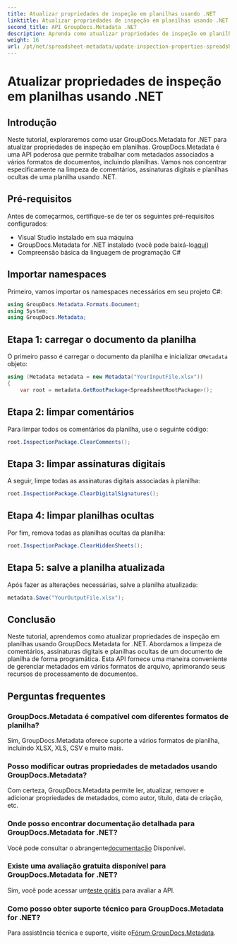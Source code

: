 ```yaml
---
title: Atualizar propriedades de inspeção em planilhas usando .NET
linktitle: Atualizar propriedades de inspeção em planilhas usando .NET
second_title: API GroupDocs.Metadata .NET
description: Aprenda como atualizar propriedades de inspeção em planilhas usando GroupDocs.Metadata for .NET. Gerencie comentários, assinaturas e planilhas ocultas com facilidade.
weight: 16
url: /pt/net/spreadsheet-metadata/update-inspection-properties-spreadsheets/
---
```


# Atualizar propriedades de inspeção em planilhas usando .NET

## Introdução
Neste tutorial, exploraremos como usar GroupDocs.Metadata for .NET para atualizar propriedades de inspeção em planilhas. GroupDocs.Metadata é uma API poderosa que permite trabalhar com metadados associados a vários formatos de documentos, incluindo planilhas. Vamos nos concentrar especificamente na limpeza de comentários, assinaturas digitais e planilhas ocultas de uma planilha usando .NET.
## Pré-requisitos
Antes de começarmos, certifique-se de ter os seguintes pré-requisitos configurados:
- Visual Studio instalado em sua máquina
-  GroupDocs.Metadata for .NET instalado (você pode baixá-lo[aqui](https://releases.groupdocs.com/metadata/net/))
- Compreensão básica da linguagem de programação C#

## Importar namespaces
Primeiro, vamos importar os namespaces necessários em seu projeto C#:
```csharp
using GroupDocs.Metadata.Formats.Document;
using System;
using GroupDocs.Metadata;
```
## Etapa 1: carregar o documento da planilha
 O primeiro passo é carregar o documento da planilha e inicializar o`Metadata` objeto:
```csharp
using (Metadata metadata = new Metadata("YourInputFile.xlsx"))
{
    var root = metadata.GetRootPackage<SpreadsheetRootPackage>();
```
## Etapa 2: limpar comentários
Para limpar todos os comentários da planilha, use o seguinte código:
```csharp
root.InspectionPackage.ClearComments();
```
## Etapa 3: limpar assinaturas digitais
A seguir, limpe todas as assinaturas digitais associadas à planilha:
```csharp
root.InspectionPackage.ClearDigitalSignatures();
```
## Etapa 4: limpar planilhas ocultas
Por fim, remova todas as planilhas ocultas da planilha:
```csharp
root.InspectionPackage.ClearHiddenSheets();
```
## Etapa 5: salve a planilha atualizada
Após fazer as alterações necessárias, salve a planilha atualizada:
```csharp
metadata.Save("YourOutputFile.xlsx");
```

## Conclusão
Neste tutorial, aprendemos como atualizar propriedades de inspeção em planilhas usando GroupDocs.Metadata for .NET. Abordamos a limpeza de comentários, assinaturas digitais e planilhas ocultas de um documento de planilha de forma programática. Esta API fornece uma maneira conveniente de gerenciar metadados em vários formatos de arquivo, aprimorando seus recursos de processamento de documentos.

## Perguntas frequentes
### GroupDocs.Metadata é compatível com diferentes formatos de planilha?
Sim, GroupDocs.Metadata oferece suporte a vários formatos de planilha, incluindo XLSX, XLS, CSV e muito mais.
### Posso modificar outras propriedades de metadados usando GroupDocs.Metadata?
Com certeza, GroupDocs.Metadata permite ler, atualizar, remover e adicionar propriedades de metadados, como autor, título, data de criação, etc.
### Onde posso encontrar documentação detalhada para GroupDocs.Metadata for .NET?
 Você pode consultar o abrangente[documentação](https://tutorials.groupdocs.com/metadata/net/) Disponível.
### Existe uma avaliação gratuita disponível para GroupDocs.Metadata for .NET?
 Sim, você pode acessar um[teste grátis](https://releases.groupdocs.com/) para avaliar a API.
### Como posso obter suporte técnico para GroupDocs.Metadata for .NET?
 Para assistência técnica e suporte, visite o[Fórum GroupDocs.Metadata](https://forum.groupdocs.com/c/metadata/14).